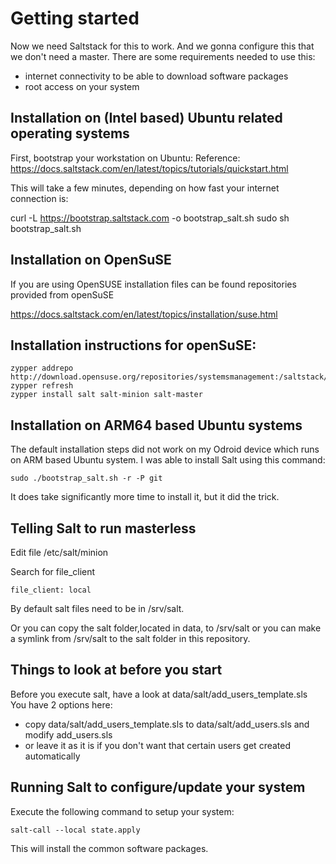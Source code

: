 # Getting started
Now we need Saltstack for this to work.
And we gonna configure this that we don't need a master.
There are some requirements needed to use this:
- internet connectivity to be able to download software packages
- root access on your system

## Installation on (Intel based) Ubuntu related operating systems
First, bootstrap your workstation on Ubuntu:
Reference: https://docs.saltstack.com/en/latest/topics/tutorials/quickstart.html

This will take a few minutes, depending on how fast your internet connection is:

curl -L https://bootstrap.saltstack.com -o bootstrap_salt.sh
sudo sh bootstrap_salt.sh

## Installation on OpenSuSE
If you are using OpenSUSE installation files can be found repositories provided from openSuSE

https://docs.saltstack.com/en/latest/topics/installation/suse.html

## Installation instructions for openSuSE:
```
zypper addrepo http://download.opensuse.org/repositories/systemsmanagement:/saltstack/openSUSE_Tumbleweed/systemsmanagement:saltstack.repo
zypper refresh
zypper install salt salt-minion salt-master
```
## Installation on ARM64 based Ubuntu systems
The default installation steps did not work on my Odroid device which runs on ARM based Ubuntu system.
I was able to install Salt using this command: 
```
sudo ./bootstrap_salt.sh -r -P git
```
It does take significantly more time to install it, but it did the trick.

## Telling Salt to run masterless
Edit file /etc/salt/minion

Search for file_client
```
file_client: local
```
By default salt files need to be in /srv/salt. 

Or you can copy the salt folder,located in data,  to /srv/salt or you can make a symlink from /srv/salt to the salt folder in this repository.

## Things to look at before you start
Before you execute salt, have a look at data/salt/add_users_template.sls
You have 2 options here:
- copy data/salt/add_users_template.sls to  data/salt/add_users.sls and modify add_users.sls
- or leave it as it is if you don't want that certain users get created automatically

## Running Salt to configure/update your system

Execute the following command to setup your system:
```
salt-call --local state.apply
```
This will install the common software packages.

